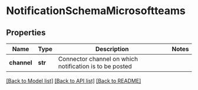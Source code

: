 # NotificationSchemaMicrosoftteams

## Properties
Name | Type | Description | Notes
------------ | ------------- | ------------- | -------------
**channel** | **str** | Connector channel on which notification is to be posted | 

[[Back to Model list]](../README.md#documentation-for-models) [[Back to API list]](../README.md#documentation-for-api-endpoints) [[Back to README]](../README.md)


